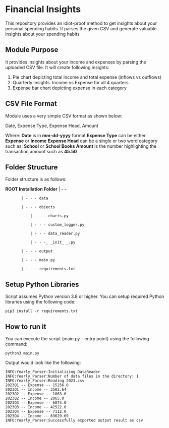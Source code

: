 # Financial Insights
This repository provides an idiot-proof method to get insights about your personal spending habits. It parses the given CSV and generate valuable insights about your spending habits

## Module Purpose
It provides insights about your income and expenses by parsing the uploaded CSV file. It will create following insights:

1. Pie chart depicting total income and total expense (inflows vs outflows)
2. Quarterly insights. Income vs Expense for all 4 quarters
3. Expense bar chart depicting expense in each category

## CSV File Format
Module uses a very simple CSV format as shown below:

Date, Expense Type, Expense Head, Amount

Where:
 **Date** is in **mm-dd-yyyy** format
**Expense Type** can be either **Expense** or **Income**
**Expense Head** can be a single or two word category such as: **School** or **School Books**
**Amount** is the number highlighting the transaction amount such as **45.50**

## Folder Structure
Folder structure is as follows:

**ROOT Installation Folder**
           | - -
           
           | - - - data
           
           | - - - objects
           
               | - - - charts.py
           
               | - - - custom_logger.py
           
               | - - - data_reader.py
           
               | - - -_ _init_ _.py
           
           | - - - output
           
           | - - - main.py
           
           | - - - requirements.txt

## Setup Python Libraries
Script assumes Python version 3.8 or higher. You can setup required Python libraries using the following code:

    pip3 install -r requirements.txt

## How to run it
You can execute the script (main.py - entry point) using the following command:

    python3 main.py

Output would look like the following:

    INFO:Yearly_Parser:Initializing DataReader
    INFO:Yearly_Parser:Number of data files in the directory: 1
    INFO:Yearly_Parser:Reading 2023.csv
    2023Q1 -- Expense -- 15256.0
    2023Q1 -- Income -- 3502.64
    2023Q2 -- Expense -- 1063.0
    2023Q2 -- Income -- 2065.0
    2023Q3 -- Expense -- 6874.0
    2023Q3 -- Income -- 42522.0
    2023Q4 -- Expense -- 7112.0
    2023Q4 -- Income -- 63629.69
    INFO:Yearly_Parser:Successfully exported output result as csv

